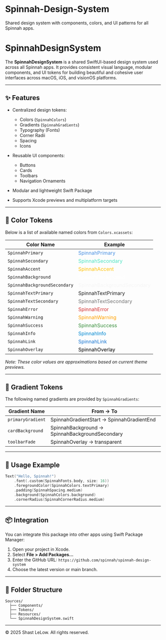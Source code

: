 # Spinnah-Design-System

Shared design system with components, colors, and UI patterns for all Spinnah apps. 

# SpinnahDesignSystem

The **SpinnahDesignSystem** is a shared SwiftUI-based design system used across all Spinnah apps. It provides consistent visual language, modular components, and UI tokens for building beautiful and cohesive user interfaces across macOS, iOS, and visionOS platforms.

---

## ✨ Features

- Centralized design tokens:
  - Colors (`SpinnahColors`)
  - Gradients (`SpinnahGradients`)
  - Typography (Fonts)
  - Corner Radii
  - Spacing
  - Icons

- Reusable UI components:
  - Buttons
  - Cards
  - Toolbars
  - Navigation Ornaments

- Modular and lightweight Swift Package
- Supports Xcode previews and multiplatform targets

---

## 🎨 Color Tokens

Below is a list of available named colors from `Colors.xcassets`:

| Color Name                | Example                  |
|--------------------------|--------------------------|
| `SpinnahPrimary`         | <span style="color:#4A90E2;">SpinnahPrimary</span> |
| `SpinnahSecondary`       | <span style="color:#50E3C2;">SpinnahSecondary</span> |
| `SpinnahAccent`          | <span style="color:#FFC107;">SpinnahAccent</span> |
| `SpinnahBackground`      | <span style="color:#FFFFFF;">SpinnahBackground</span> |
| `SpinnahBackgroundSecondary` | <span style="color:#F5F5F5;">SpinnahBackgroundSecondary</span> |
| `SpinnahTextPrimary`     | <span style="color:#212121;">SpinnahTextPrimary</span> |
| `SpinnahTextSecondary`   | <span style="color:#757575;">SpinnahTextSecondary</span> |
| `SpinnahError`           | <span style="color:#D32F2F;">SpinnahError</span> |
| `SpinnahWarning`         | <span style="color:#FFA000;">SpinnahWarning</span> |
| `SpinnahSuccess`         | <span style="color:#388E3C;">SpinnahSuccess</span> |
| `SpinnahInfo`            | <span style="color:#0288D1;">SpinnahInfo</span> |
| `SpinnahLink`            | <span style="color:#1976D2;">SpinnahLink</span> |
| `SpinnahOverlay`         | <span style="color:#000000;">SpinnahOverlay</span> |

_Note: These color values are approximations based on current theme previews._

---

## 🌈 Gradient Tokens

The following named gradients are provided by `SpinnahGradients`:

| Gradient Name       | From → To                  |
|---------------------|----------------------------|
| `primaryGradient`   | SpinnahGradientStart → SpinnahGradientEnd |
| `cardBackground`    | SpinnahBackground → SpinnahBackgroundSecondary |
| `toolbarFade`       | SpinnahOverlay → transparent |

---

## 🧩 Usage Example

```swift
Text("Hello, Spinnah!")
    .font(.custom(SpinnahFonts.body, size: 16))
    .foregroundColor(SpinnahColors.textPrimary)
    .padding(SpinnahSpacing.medium)
    .background(SpinnahColors.background)
    .cornerRadius(SpinnahCornerRadius.medium)
```

---

## 📦 Integration

You can integrate this package into other apps using Swift Package Manager:

1. Open your project in Xcode.
2. Select **File > Add Packages...**
3. Enter the GitHub URL: `https://github.com/spinnah/spinnah-design-system`
4. Choose the latest version or main branch.

---

## 📁 Folder Structure

```
Sources/
  ├── Components/
  ├── Tokens/
  ├── Resources/
  └── SpinnahDesignSystem.swift
```

---

© 2025 Shast LeLow. All rights reserved.

